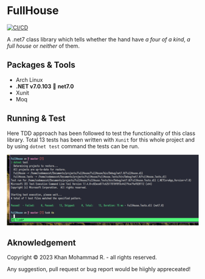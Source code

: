 # FullHouse
[![CI/CD](https://github.com/codemascot/FullHouse/actions/workflows/ci-cd.yaml/badge.svg)](https://github.com/codemascot/FullHouse/actions/workflows/ci-cd.yaml)

A .net7 class library which tells whether the hand have *a four of a kind*, *a full house* or *neither* of them.

## Packages & Tools
- Arch Linux
- **.NET v7.0.103** 🎯 **net7.0**
- Xunit
- Moq

## Running & Test
Here TDD approach has been followed to test the functionality of this class library. Total 13 tests has been written with `Xunit` for this whole project and by using `dotnet test` command the tests can be run.

![Screenshot](Screenshot_Test.png)

## Aknowledgement
Copyright &copy; 2023 Khan Mohammad R. - all rights reserved.

Any suggestion, pull request or bug report would be hiighly appreceated!
